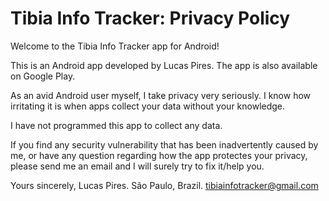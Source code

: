 <h1><b>Tibia Info Tracker: Privacy Policy</h1></b>
Welcome to the Tibia Info Tracker app for Android!

This is an Android app developed by Lucas Pires. The app is also available on Google Play.

As an avid Android user myself, I take privacy very seriously. I know how irritating it is when apps collect your data without your knowledge.

I have not programmed this app to collect any data. 

If you find any security vulnerability that has been inadvertently caused by me, or have any question regarding how the app protectes your privacy, please send me an email and I will surely try to fix it/help you.

Yours sincerely,
Lucas Pires.
São Paulo, Brazil.
tibiainfotracker@gmail.com
